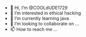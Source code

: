 - 👋 Hi, I’m @COOLdUDE1729
- 👀 I’m interested in ethical hacking
- 🌱 I’m currently learning java
- 💞️ I’m looking to collaborate on ...
- 📫 How to reach me ...

<!---
COOLdUDE1729/COOLdUDE1729 is a ✨ special ✨ repository because its `README.md` (this file) appears on your GitHub profile.
You can click the Preview link to take a look at your changes.
--->
